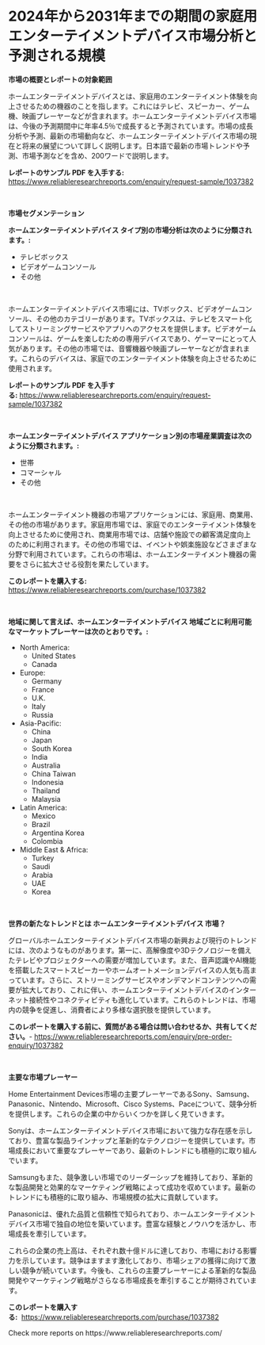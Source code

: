 <p><h1>2024年から2031年までの期間の家庭用エンターテイメントデバイス市場分析と予測される規模</h1></p><p><strong>市場の概要とレポートの対象範囲</strong></p>
<p><p>ホームエンターテイメントデバイスとは、家庭用のエンターテイメント体験を向上させるための機器のことを指します。これにはテレビ、スピーカー、ゲーム機、映画プレーヤーなどが含まれます。ホームエンターテイメントデバイス市場は、今後の予測期間中に年率4.5％で成長すると予測されています。市場の成長分析や予測、最新の市場動向など、ホームエンターテイメントデバイス市場の現在と将来の展望について詳しく説明します。日本語で最新の市場トレンドや予測、市場予測などを含め、200ワードで説明します。</p></p>
<p><strong>レポートのサンプル PDF を入手する:</strong> <a href="https://www.reliableresearchreports.com/enquiry/request-sample/1037382">https://www.reliableresearchreports.com/enquiry/request-sample/1037382</a></p>
<p>&nbsp;</p>
<p><strong>市場セグメンテーション</strong></p>
<p><strong>ホームエンターテイメントデバイス タイプ別の市場分析は次のように分類されます。:</strong></p>
<p><ul><li>テレビボックス</li><li>ビデオゲームコンソール</li><li>その他</li></ul></p>
<p>&nbsp;</p>
<p><p>ホームエンターテイメントデバイス市場には、TVボックス、ビデオゲームコンソール、その他のカテゴリーがあります。TVボックスは、テレビをスマート化してストリーミングサービスやアプリへのアクセスを提供します。ビデオゲームコンソールは、ゲームを楽しむための専用デバイスであり、ゲーマーにとって人気があります。その他の市場では、音響機器や映画プレーヤーなどが含まれます。これらのデバイスは、家庭でのエンターテイメント体験を向上させるために使用されます。</p></p>
<p><strong>レポートのサンプル PDF を入手する:</strong>&nbsp;<a href="https://www.reliableresearchreports.com/enquiry/request-sample/1037382">https://www.reliableresearchreports.com/enquiry/request-sample/1037382</a></p>
<p>&nbsp;</p>
<p><strong> ホームエンターテイメントデバイス アプリケーション別の市場産業調査は次のように分類されます。:</strong></p>
<p><ul><li>世帯</li><li>コマーシャル</li><li>その他</li></ul></p>
<p>&nbsp;</p>
<p><p>ホームエンターテイメント機器の市場アプリケーションには、家庭用、商業用、その他の市場があります。家庭用市場では、家庭でのエンターテイメント体験を向上させるために使用され、商業用市場では、店舗や施設での顧客満足度向上のために利用されます。その他の市場では、イベントや娯楽施設などさまざまな分野で利用されています。これらの市場は、ホームエンターテイメント機器の需要をさらに拡大させる役割を果たしています。</p></p>
<p><strong>このレポートを購入する:</strong>&nbsp; <a href="https://www.reliableresearchreports.com/purchase/1037382">https://www.reliableresearchreports.com/purchase/1037382</a></p>
<p>&nbsp;</p>
<p><strong>地域に関して言えば、ホームエンターテイメントデバイス 地域ごとに利用可能なマーケットプレーヤーは次のとおりです。:</strong></p>
<p><ul>
    <li>
        North America:
        <ul>
            <li>United States</li>
            <li>Canada</li>
        </ul>
    </li>
    <li>
        Europe:
        <ul>
            <li>Germany</li>
            <li>France</li>
            <li>U.K.</li>
            <li>Italy</li>
            <li>Russia</li>
        </ul>
    </li>
    <li>
        Asia-Pacific:
        <ul>
            <li>China</li>
            <li>Japan</li>
            <li>South Korea</li>
            <li>India</li>
            <li>Australia</li>
            <li>China Taiwan</li>
            <li>Indonesia</li>
            <li>Thailand</li>
            <li>Malaysia</li>
        </ul>
    </li>
    <li>
        Latin America:
        <ul>
            <li>Mexico</li>
            <li>Brazil</li>
            <li>Argentina Korea</li>
            <li>Colombia</li>
        </ul>
    </li>
    <li>
        Middle East & Africa:
        <ul>
            <li>Turkey</li>
            <li>Saudi</li>
            <li>Arabia</li>
            <li>UAE</li>
            <li>Korea</li>
        </ul>
    </li>
    </ul></p>
<p>&nbsp;</p>
<p><strong>世界の新たなトレンドとは ホームエンターテイメントデバイス 市場？</strong></p>
<p><p>グローバルホームエンターテイメントデバイス市場の新興および現行のトレンドには、次のようなものがあります。第一に、高解像度や3Dテクノロジーを備えたテレビやプロジェクターへの需要が増加しています。また、音声認識やAI機能を搭載したスマートスピーカーやホームオートメーションデバイスの人気も高まっています。さらに、ストリーミングサービスやオンデマンドコンテンツへの需要が拡大しており、これに伴い、ホームエンターテイメントデバイスのインターネット接続性やコネクティビティも進化しています。これらのトレンドは、市場内の競争を促進し、消費者により多様な選択肢を提供しています。</p></p>
<p><strong>このレポートを購入する前に、質問がある場合は問い合わせるか、共有してください。</strong>- <a href="https://www.reliableresearchreports.com/enquiry/pre-order-enquiry/1037382">https://www.reliableresearchreports.com/enquiry/pre-order-enquiry/1037382</a></p>
<p>&nbsp;</p>
<p><strong>主要な市場プレーヤー</strong></p>
<p><p>Home Entertainment Devices市場の主要プレーヤーであるSony、Samsung、Panasonic、Nintendo、Microsoft、Cisco Systems、Paceについて、競争分析を提供します。これらの企業の中からいくつかを詳しく見ていきます。</p><p>Sonyは、ホームエンターテイメントデバイス市場において強力な存在感を示しており、豊富な製品ラインナップと革新的なテクノロジーを提供しています。市場成長において重要なプレーヤーであり、最新のトレンドにも積極的に取り組んでいます。</p><p>Samsungもまた、競争激しい市場でのリーダーシップを維持しており、革新的な製品開発と効果的なマーケティング戦略によって成功を収めています。最新のトレンドにも積極的に取り組み、市場規模の拡大に貢献しています。</p><p>Panasonicは、優れた品質と信頼性で知られており、ホームエンターテイメントデバイス市場で独自の地位を築いています。豊富な経験とノウハウを活かし、市場成長を牽引しています。</p><p>これらの企業の売上高は、それぞれ数十億ドルに達しており、市場における影響力を示しています。競争はますます激化しており、市場シェアの獲得に向けて激しい競争が続いています。今後も、これらの主要プレーヤーによる革新的な製品開発やマーケティング戦略がさらなる市場成長を牽引することが期待されています。</p></p>
<p><strong>このレポートを購入する:</strong>&nbsp;&nbsp;<a href="https://www.reliableresearchreports.com/purchase/1037382">https://www.reliableresearchreports.com/purchase/1037382</a></p>
<p>Check more reports on https://www.reliableresearchreports.com/</p>